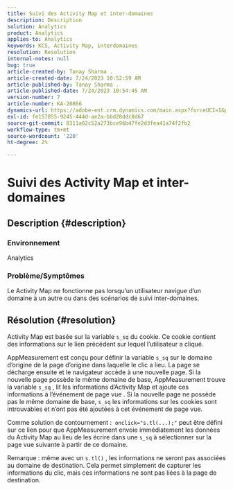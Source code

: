 ```yaml
---
title: Suivi des Activity Map et inter-domaines
description: Description
solution: Analytics
product: Analytics
applies-to: Analytics
keywords: KCS, Activity Map, interdomaines
resolution: Resolution
internal-notes: null
bug: true
article-created-by: Tanay Sharma .
article-created-date: 7/24/2023 10:52:59 AM
article-published-by: Tanay Sharma .
article-published-date: 7/24/2023 10:54:45 AM
version-number: 7
article-number: KA-20866
dynamics-url: https://adobe-ent.crm.dynamics.com/main.aspx?forceUCI=1&pagetype=entityrecord&etn=knowledgearticle&id=82ae1840-102a-ee11-bdf4-6045bd006239
exl-id: fe157855-9245-444d-ae2a-bbd28ddc8d67
source-git-commit: 0311a02c52a273bce96b47fe2d3fea41a74f2fb2
workflow-type: tm+mt
source-wordcount: '220'
ht-degree: 2%

---
```


# Suivi des Activity Map et inter-domaines

## Description {#description}


### Environnement

Analytics

### Problème/Symptômes

Le Activity Map ne fonctionne pas lorsqu’un utilisateur navigue d’un domaine à un autre ou dans des scénarios de suivi inter-domaines.


## Résolution {#resolution}


Activity Map est basée sur la variable `s_sq` du cookie. Ce cookie contient des informations sur le lien précédent sur lequel l’utilisateur a cliqué.

AppMeasurement est conçu pour définir la variable `s_sq` sur le domaine d’origine de la page d’origine dans laquelle le clic a lieu. La page se décharge ensuite et le navigateur accède à une nouvelle page. Si la nouvelle page possède le même domaine de base, AppMeasurement trouve la variable `s_sq` , lit les informations d’Activity Map et ajoute ces informations à l’événement de page vue . Si la nouvelle page ne possède pas le même domaine de base, `s_sq` les informations sur les cookies sont introuvables et n’ont pas été ajoutées à cet événement de page vue.

Comme solution de contournement :  `onclick="s.tl(...);"` peut être défini sur ce lien pour que AppMeasurement envoie immédiatement les données du Activity Map au lieu de les écrire dans une `s_sq` à sélectionner sur la page vue suivante à partir de ce domaine.



Remarque : même avec un `s.tl()` , les informations ne seront pas associées au domaine de destination. Cela permet simplement de capturer les informations du clic, mais ces informations ne sont pas liées à la page de destination.
